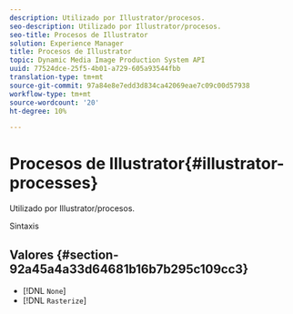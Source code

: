 ```yaml
---
description: Utilizado por Illustrator/procesos.
seo-description: Utilizado por Illustrator/procesos.
seo-title: Procesos de Illustrator
solution: Experience Manager
title: Procesos de Illustrator
topic: Dynamic Media Image Production System API
uuid: 77524dce-25f5-4b01-a729-605a93544fbb
translation-type: tm+mt
source-git-commit: 97a84e8e7edd3d834ca42069eae7c09c00d57938
workflow-type: tm+mt
source-wordcount: '20'
ht-degree: 10%

---
```



# Procesos de Illustrator{#illustrator-processes}

Utilizado por Illustrator/procesos.

Sintaxis

## Valores {#section-92a45a4a33d64681b16b7b295c109cc3}

* [!DNL `None`]
* [!DNL `Rasterize`]

